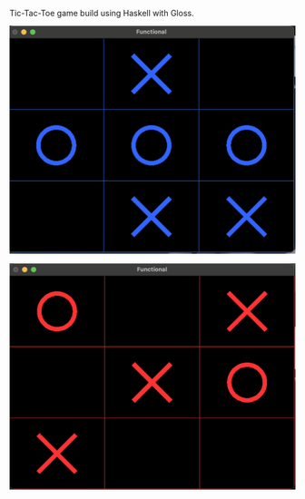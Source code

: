 Tic-Tac-Toe game build using Haskell with Gloss.

![Alt GUI ](https://github.com/javedakhtar0129/Tic_Tac_Toe_Haskell/blob/main/Screenshot%202023-09-17%20at%2019.53.56.png)


![Alt GUI ](https://github.com/javedakhtar0129/Tic_Tac_Toe_Haskell/blob/main/Screenshot%202023-09-17%20at%2019.54.39.png)